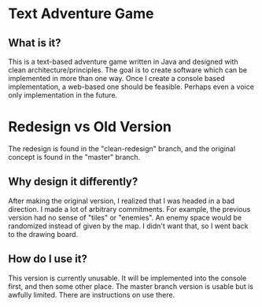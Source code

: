 # Text Adventure Game

## What is it?
This is a text-based adventure game written in Java and designed
with clean architecture/principles. The goal is to create
software which can be implemented in more than one way. Once I
create a console based implementation, a web-based one should be
feasible. Perhaps even a voice only implementation in the future.

# Redesign vs Old Version
The redesign is found in the "clean-redesign" branch, and the
original concept is found in the "master" branch.

## Why design it differently?
After making the original version, I realized that I was headed
in a bad direction. I made a lot of arbitrary commitments. For
example, the previous version had no sense of "tiles" or
"enemies". An enemy space would be randomized instead of given by
the map. I didn't want that, so I went back to the drawing board.

## How do I use it?
This version is currently unusable. It will be implemented into the console first, and then some other place.
The master branch version is usable but is awfully limited. There are instructions on use there.
